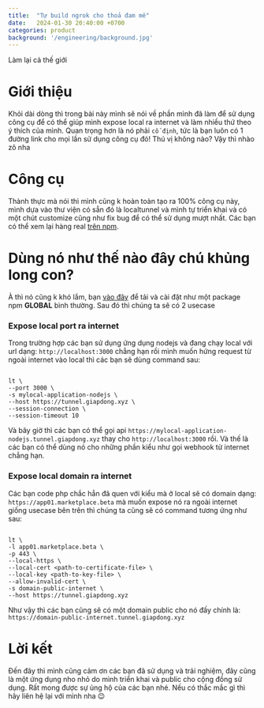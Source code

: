 ```yaml
---
title:  "Tự build ngrok cho thoả đam mê"
date:   2024-01-30 20:40:00 +0700
categories: product
background: '/engineering/background.jpg'
---
```

Làm lại cả thế giới

# Giới thiệu
Khỏi dài dòng thì trong bài này mình sẽ nói về phần mình đã làm để sử dụng công cụ để có thể giúp mình expose local ra internet và làm nhiều thứ theo ý thích của mình.
Quan trọng hơn là nó phải `cố định`, tức là bạn luôn có 1 đường link cho mọi lần sử dụng công cụ đó! Thú vị không nào? Vậy thì nhào zô nha

# Công cụ
Thành thực mà nói thì mình cũng k hoàn toàn tạo ra 100% công cụ này, mình dựa vào thư viện có sẵn đó là localtunnel và mình tự triển khai và có một chút customize cũng như fix bug để có thể sử dụng mượt nhất. Các bạn có thể xem lại hàng real [trên npm](https://www.npmjs.com/package/localtunnel).

# Dùng nó như thế nào đây chú khủng long con?
À thì nó cũng k khó lắm, bạn [vào đây](https://www.npmjs.com/package/localtunnel) để tải và cài đặt như một package npm **GLOBAL** bình thường. Sau đó thì chúng ta sẽ có 2 usecase

### Expose local port ra internet
Trong trường hợp các bạn sử dụng ứng dụng nodejs và đang chạy local với url dạng: `http://localhost:3000` chẳng hạn rồi mình muốn hứng request từ ngoài internet vào local thì các bạn sẽ dùng command sau:

```

lt \
--port 3000 \
-s mylocal-application-nodejs \
--host https://tunnel.giapdong.xyz \
--session-connection \
--session-timeout 10

```
Và bây giờ thì các bạn có thể gọi api `https://mylocal-application-nodejs.tunnel.giapdong.xyz` thay cho `http://localhost:3000` rồi. Và thế là các bạn có thể dùng nó cho những phần kiểu như gọi webhook từ internet chẳng hạn.

### Expose local domain ra internet
Các bạn code php chắc hẳn đã quen với kiểu mà ở local sẽ có domain dạng: `https://app01.marketplace.beta` mà muốn expose nó ra ngoài internet giống usecase bên trên thì chúng ta cũng sẽ có command tương ứng như sau:

```

lt \
-l app01.marketplace.beta \
-p 443 \
--local-https \
--local-cert <path-to-certificate-file> \
--local-key <path-to-key-file> \
--allow-invalid-cert \
-s domain-public-internet \
--host https://tunnel.giapdong.xyz

```

Như vậy thì các bạn cũng sẽ có một domain public cho nó đấy chính là: `https://domain-public-internet.tunnel.giapdong.xyz`

# Lời kết
Đến đây thì mình cũng cảm ơn các bạn đã sử dụng và trải nghiệm, đây cũng là một ứng dụng nho nhỏ do mình triển khai và public cho cộng đồng sử dụng. Rất mong được sự ủng hộ của các bạn nhé. Nếu có thắc mắc gì thì hãy liên hệ lại với mình nha 😉